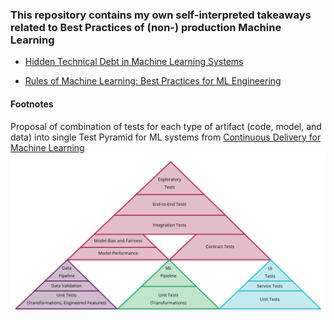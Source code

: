 ### This repository contains my own self-interpreted takeaways related to Best Practices of (non-) production Machine Learning

-  [Hidden Technical Debt in Machine Learning Systems](https://github.com/MatusChladek/ml-bp/blob/master/ml-debt.md)

- [Rules of Machine Learning: Best Practices for ML Engineering](https://github.com/MatusChladek/ml-bp/blob/master/rules-of-ml.md)


#### Footnotes
Proposal of combination of tests for each type of artifact (code, model, and data) into single Test Pyramid for ML systems from [Continuous Delivery for Machine Learning](https://martinfowler.com/articles/cd4ml.html)
![img](images/ml_TestPyramid.png)